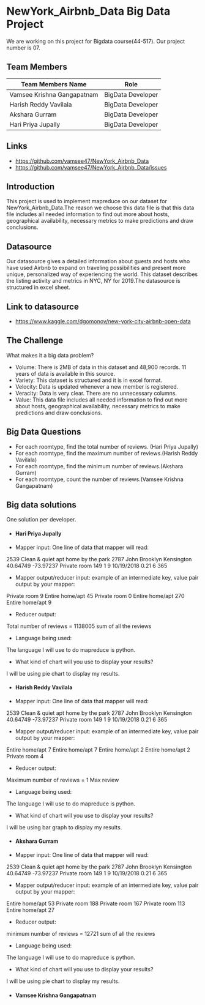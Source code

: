 # NewYork_Airbnb_Data Big Data Project

We are working on this project for Bigdata course(44-517). Our project number is 07. 

## Team Members

|Team Members Name  | Role |
| -------------     | ------------- |
| Vamsee Krishna Gangapatnam     | BigData Developer |
| Harish Reddy Vavilala     | BigData Developer  |
| Akshara Gurram    | BigData Developer  |
| Hari Priya Jupally   | BigData Developer  |

## Links

- https://github.com/vamsee47/NewYork_Airbnb_Data
- https://github.com/vamsee47/NewYork_Airbnb_Data/issues

## Introduction

This project is used to implement mapreduce on our dataset for NewYork_Airbnb_Data.The reason we choose this data file is that this data file includes all needed information to find out more about hosts, geographical availability, necessary metrics to make predictions and draw conclusions.

## Datasource

Our datasource gives a detailed information about guests and hosts who have used Airbnb to expand on traveling possibilities and present more unique, personalized way of experiencing the world. This dataset describes the listing activity and metrics in NYC, NY for 2019.The datasource is structured in excel sheet. 

## Link to datasource

- https://www.kaggle.com/dgomonov/new-york-city-airbnb-open-data


## The Challenge

What makes it a big data problem? 

- Volume: There is 2MB of data in this dataset and 48,900 records. 11 years of data is available in this source.
- Variety: This dataset is structured and it is in excel format.
- Velocity: Data is updated whenever a new member is registered.  
- Veracity: Data is very clear. There are no unnecessary columns.
- Value: This data file includes all needed information to find out more about hosts, geographical availability, necessary metrics to make predictions and draw conclusions.

## Big Data Questions

- For each roomtype, find the total number of reviews. (Hari Priya Jupally)
- For each roomtype, find the maximum number of reviews.(Harish Reddy Vavilala)
- For each roomtype, find the minimum number of reviews.(Akshara Gurram)
- For each roomtype, count the number of reviews.(Vamsee Krishna Gangapatnam)

## Big data solutions

One solution per developer.

- #### Hari Priya Jupally

* Mapper input: One line of data that mapper will read:

2539	Clean & quiet apt home by the park	2787	John	Brooklyn	Kensington	40.64749	-73.97237	Private room	149	1	9	10/19/2018	0.21	6	365

* Mapper output/reducer input: example of an intermediate key, value pair output by your mapper:

Private room	9
Entire home/apt	45
Private room	0
Entire home/apt	270
Entire home/apt	9

* Reducer output:

Total number of reviews = 1138005 sum of all the reviews

* Language being used:

The language I will use to do mapreduce is python.

* What kind of chart will you use to display your results? 

I will be using pie chart to display my results.  
   
- #### Harish Reddy Vavilala

* Mapper input: One line of data that mapper will read:

2539	Clean & quiet apt home by the park	2787	John	Brooklyn	Kensington	40.64749	-73.97237	Private room	149	1	9	10/19/2018	0.21	6	365

* Mapper output/reducer input: example of an intermediate key, value pair output by your mapper:

Entire home/apt	7
Entire home/apt	7
Entire home/apt	2
Entire home/apt	2
Private room	4


* Reducer output:

Maximum number of reviews = 1 Max review

* Language being used:

The language I will use to do mapreduce is python.

* What kind of chart will you use to display your results? 

I will be using bar graph to display my results.  

- #### Akshara Gurram
* Mapper input: One line of data that mapper will read:

2539	Clean & quiet apt home by the park	2787	John	Brooklyn	Kensington	40.64749	-73.97237	Private room	149	1	9	10/19/2018	0.21	6	365

* Mapper output/reducer input: example of an intermediate key, value pair output by your mapper:

Entire home/apt	53
Private room	188
Private room	167
Private room	113
Entire home/apt	27


* Reducer output:

minimum number of reviews = 12721 sum of all the reviews

* Language being used:

The language I will use to do mapreduce is python.

* What kind of chart will you use to display your results? 

I will be using pie chart to display my results.  
  
- #### Vamsee Krishna Gangapatnam

